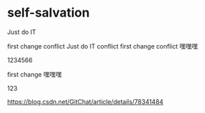 # self-salvation
Just do IT

first change conflict
Just do IT conflict
first change conflict
嘿嘿嘿

1234566

first change
嘿嘿嘿


123


https://blog.csdn.net/GitChat/article/details/78341484

